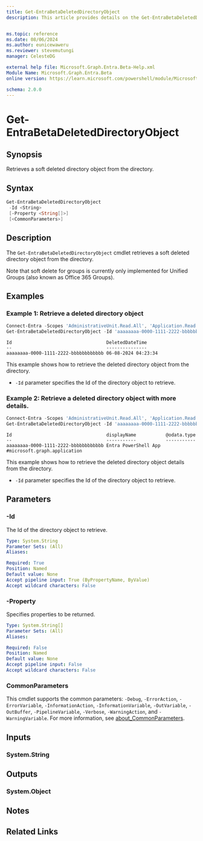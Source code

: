 ```yaml
---
title: Get-EntraBetaDeletedDirectoryObject
description: This article provides details on the Get-EntraBetaDeletedDirectoryObject command.


ms.topic: reference
ms.date: 08/06/2024
ms.author: eunicewaweru
ms.reviewer: stevemutungi
manager: CelesteDG

external help file: Microsoft.Graph.Entra.Beta-Help.xml
Module Name: Microsoft.Graph.Entra.Beta
online version: https://learn.microsoft.com/powershell/module/Microsoft.Graph.Entra.Beta/Get-EntraBetaDeletedDirectoryObject

schema: 2.0.0
---
```


# Get-EntraBetaDeletedDirectoryObject

## Synopsis

Retrieves a soft deleted directory object from the directory.

## Syntax

```powershell
Get-EntraBetaDeletedDirectoryObject
 -Id <String>
 [-Property <String[]>]
 [<CommonParameters>]
```

## Description

The `Get-EntraBetaDeletedDirectoryObject` cmdlet retrieves a soft deleted directory object from the directory.

Note that soft delete for groups is currently only implemented for Unified Groups (also known as
Office 365 Groups).

## Examples

### Example 1: Retrieve a deleted directory object

```powershell
Connect-Entra -Scopes 'AdministrativeUnit.Read.All', 'Application.Read.All','Group.Read.All','User.Read.All'
Get-EntraBetaDeletedDirectoryObject -Id 'aaaaaaaa-0000-1111-2222-bbbbbbbbbbbb'
```

```Output
Id                                   DeletedDateTime
--                                   ---------------
aaaaaaaa-0000-1111-2222-bbbbbbbbbbbb 06-08-2024 04:23:34
```

This example shows how to retrieve the deleted directory object from the directory.

- `-Id` parameter specifies the Id of the directory object to retrieve.

### Example 2: Retrieve a deleted directory object with more details.

```powershell
Connect-Entra -Scopes 'AdministrativeUnit.Read.All', 'Application.Read.All','Group.Read.All','User.Read.All'
Get-EntraBetaDeletedDirectoryObject -Id 'aaaaaaaa-0000-1111-2222-bbbbbbbbbbbb' | Format-Table -Property Id, displayName, '@odata.type' -AutoSize
```

```Output
Id                                   displayName           @odata.type
--                                   -----------           -----------
aaaaaaaa-0000-1111-2222-bbbbbbbbbbbb Entra PowerShell App #microsoft.graph.application
```

This example shows how to retrieve the deleted directory object details from the directory.

- `-Id` parameter specifies the Id of the directory object to retrieve.

## Parameters

### -Id

The Id of the directory object to retrieve.

```yaml
Type: System.String
Parameter Sets: (All)
Aliases:

Required: True
Position: Named
Default value: None
Accept pipeline input: True (ByPropertyName, ByValue)
Accept wildcard characters: False
```

### -Property

Specifies properties to be returned.

```yaml
Type: System.String[]
Parameter Sets: (All)
Aliases:

Required: False
Position: Named
Default value: None
Accept pipeline input: False
Accept wildcard characters: False
```

### CommonParameters

This cmdlet supports the common parameters: `-Debug`, `-ErrorAction`, `-ErrorVariable`, `-InformationAction`, `-InformationVariable`, `-OutVariable`, `-OutBuffer`, `-PipelineVariable`, `-Verbose`, `-WarningAction`, and `-WarningVariable`. For more information, see [about_CommonParameters](https://go.microsoft.com/fwlink/?LinkID=113216).

## Inputs

### System.String

## Outputs

### System.Object

## Notes

## Related Links
